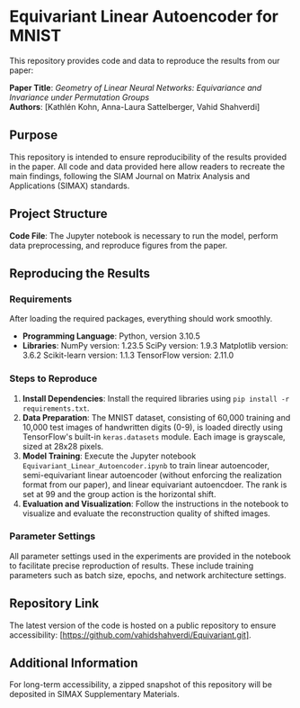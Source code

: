 # Equivariant Linear Autoencoder for MNIST

This repository provides code and data to reproduce the results from our paper: 

**Paper Title**: *Geometry of Linear Neural Networks: Equivariance and Invariance under Permutation Groups*  
**Authors**: [Kathlén Kohn, Anna-Laura Sattelberger, Vahid Shahverdi]

## Purpose

This repository is intended to ensure reproducibility of the results provided in the paper. All code and data provided here allow readers to recreate the main findings, following the SIAM Journal on Matrix Analysis and Applications (SIMAX) standards.

## Project Structure

 **Code File**: The Jupyter notebook is necessary to run the model, perform data preprocessing, and reproduce figures from the paper.


## Reproducing the Results

### Requirements

After loading the required packages, everything should work smoothly.

- **Programming Language**: Python, version 3.10.5
- **Libraries**: 
NumPy version: 1.23.5
SciPy version: 1.9.3
Matplotlib version: 3.6.2
Scikit-learn version: 1.1.3
TensorFlow version: 2.11.0

### Steps to Reproduce

1. **Install Dependencies**: Install the required libraries using `pip install -r requirements.txt`.
2. **Data Preparation**: The MNIST dataset, consisting of 60,000 training and 10,000 test images of handwritten digits (0-9), is loaded directly using TensorFlow's built-in `keras.datasets` module. Each image is grayscale, sized at 28x28 pixels.
3. **Model Training**: Execute the Jupyter notebook `Equivariant_Linear_Autoencoder.ipynb` to train linear autoencoder, semi-equivariant linear autoencoder (without enforcing the realization format from our paper), and linear equivariant autoencdoer. The rank is set at 99 and the group action is the horizontal shift.
4. **Evaluation and Visualization**: Follow the instructions in the notebook to visualize and evaluate the reconstruction quality of shifted images.

### Parameter Settings

All parameter settings used in the experiments are provided in the notebook to facilitate precise reproduction of results. These include training parameters such as batch size, epochs, and network architecture settings.

## Repository Link

The latest version of the code is hosted on a public repository to ensure accessibility: [https://github.com/vahidshahverdi/Equivariant.git].

## Additional Information

For long-term accessibility, a zipped snapshot of this repository will be deposited in SIMAX Supplementary Materials.


